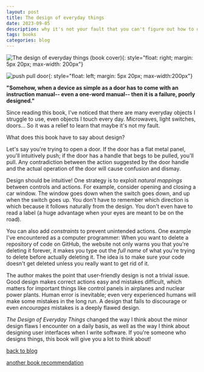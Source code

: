 ```yaml
---
layout: post
title: The design of everyday things
date: 2023-09-05
description: why it's not your fault that you can't figure out how to open doors (Donald A. Norman, originally published 1998)
tags: books
categories: blog
---
```


![The design of everyday things (book cover)](../../../assets/img/the-design-of-everyday-things.jpg){: style="float: right; margin: 5px 20px; max-width: 200px"}

![push pull door](../../../assets/img/pushpulldoor.jpeg){: style="float: left; margin: 5px 20px; max-width:200px"}

**"Somehow, when a device as simple as a door has to come with an instruction manual-- even a one-word manual-- then it is a failure, poorly designed."**

Since reading this book, I've noticed that there are many everyday objects I struggle to use, even objects I touch every day. Microwaves, light switches, doors... So it was a relief to learn that maybe it's not my fault.



What does this book have to say about design?

Let's say you're trying to open a door. If the door has a flat metal panel, you'll intuitively push; if the door has a handle that begs to be pulled, you'll pull. Any contradiction between the action suggested by the door handle and the actual operation of the door will cause confusion and dismay.

Design should be intuitive! One strategy is to exploit *natural mappings* between controls and actions. For example, consider opening and closing a car window. The window goes down when the switch goes down, and up when the switch goes up. You don't have to remember which direction is which because it follows naturally from the design. You don't even have to read a label (a huge advantage when your eyes are meant to be on the road).

You can also add *constraints* to prevent unintended actions. One example I've encountered as a computer programmer: When you want to delete a repository of code on GitHub, the website not only warns you that you're deleting it forever, it makes you type out the *full name* of what you're trying to delete before actually deleting it. The idea is to make sure your code doesn't get deleted unless you really want to get rid of it.

The author makes the point that user-friendly design is not a trivial issue. Good design makes correct actions easy and mistakes difficult, which matters for important things like control panels in airplanes and nuclear power plants. Human error is inevitable; even very experienced humans will make some mistakes in the long run. A design that fails to discourage or even *encourages* mistakes is a deeply flawed design.

*The Design of Everyday Things* changed the way I think about the minor design flaws I encounter on a daily basis, as well as the way I think about designing user interfaces when I write software. If you're someone who designs things, this book will give you a lot to think about!

[back to blog](../../)

[another book recommendation](../hidden-life-of-trees)